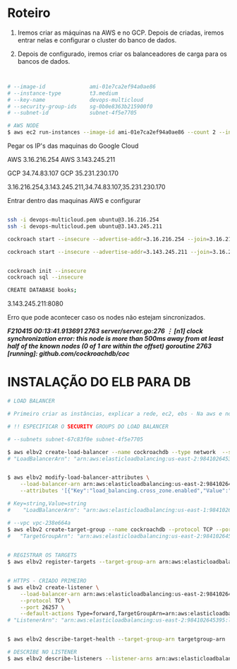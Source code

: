 # Roteiro

1. Iremos criar as máquinas na AWS e no GCP. Depois de criadas, iremos entrar nelas e configurar o cluster do banco de dados.

2. Depois de configurado, iremos criar os balanceadores de carga para os bancos de dados. 


```sh 


# --image-id              ami-01e7ca2ef94a0ae86
# --instance-type         t3.medium 
# --key-name              devops-multicloud 
# --security-group-ids    sg-0b0e8363b215900f0 
# --subnet-id             subnet-4f5e7705

# AWS NODE
$ aws ec2 run-instances --image-id ami-01e7ca2ef94a0ae86 --count 2 --instance-type t3.small --key-name devops-multicloud --security-group-ids sg-0b0e8363b215900f0 --subnet-id subnet-4f5e7705 --user-data file://node-aws.sh --tag-specifications 'ResourceType=instance,Tags=[{Key=Name,Value=cockroachdb}]' 'ResourceType=volume,Tags=[{Key=Name,Value=cockroachdb}]' 

```

Pegar os IP's das maquinas do Google Cloud

AWS 3.16.216.254
AWS 3.143.245.211

GCP 34.74.83.107
GCP 35.231.230.170


3.16.216.254,3.143.245.211,34.74.83.107,35.231.230.170


Entrar dentro das maquinas AWS e configurar

```sh

ssh -i devops-multicloud.pem ubuntu@3.16.216.254
ssh -i devops-multicloud.pem ubuntu@3.143.245.211

cockroach start --insecure --advertise-addr=3.16.216.254 --join=3.16.216.254,3.143.245.211,34.74.83.107,35.231.230.170 --cache=.25 --max-sql-memory=.25  --background

cockroach start --insecure --advertise-addr=3.143.245.211 --join=3.16.216.254,3.143.245.211,34.74.83.107,35.231.230.170 --cache=.25 --max-sql-memory=.25  --background


cockroach init --insecure
cockroach sql --insecure

CREATE DATABASE books;


```

3.143.245.211:8080

Erro que pode acontecer caso os nodes não estejam sincronizados.

***F210415 00:13:41.913691 2763 server/server.go:276 ⋮ [n1] clock synchronization error: this node is more than 500ms away from at least half of the known nodes (0 of 1 are within the offset)
goroutine 2763 [running]:
github.com/cockroachdb/coc***




# INSTALAÇÃO DO ELB PARA DB


```sh
# LOAD BALANCER

# Primeiro criar as instâncias, explicar a rede, ec2, ebs - Na aws e no gcp. 

# !! ESPECIFICAR O SECURITY GROUPS DO LOAD BALANCER

# --subnets subnet-67c83f0e subnet-4f5e7705

$ aws elbv2 create-load-balancer --name cockroachdb --type network  --scheme internal --subnets subnet-67c83f0e subnet-4f5e7705
# "LoadBalancerArn": "arn:aws:elasticloadbalancing:us-east-2:984102645395:loadbalancer/net/cockroachdb/01a4ebfe23a8eada"


$ aws elbv2 modify-load-balancer-attributes \
	--load-balancer-arn arn:aws:elasticloadbalancing:us-east-2:984102645395:loadbalancer/net/cockroachdb/01a4ebfe23a8eada \
	--attributes '[{"Key":"load_balancing.cross_zone.enabled","Value":"true"}]'

# Key=string,Value=string
#	 "LoadBalancerArn": "arn:aws:elasticloadbalancing:us-east-1:984102645395:loadbalancer/net/cockroachdb/95cf46020db458f1"

# --vpc vpc-238e664a
$ aws elbv2 create-target-group --name cockroachdb --protocol TCP --port 26257 --vpc-id vpc-238e664a --health-check-port 8080
#	"TargetGroupArn": "arn:aws:elasticloadbalancing:us-east-2:984102645395:targetgroup/cockroachdb/01e13a0c527b9250"
	

# REGISTRAR OS TARGETS  
$ aws elbv2 register-targets --target-group-arn arn:aws:elasticloadbalancing:us-east-2:984102645395:targetgroup/cockroachdb/01e13a0c527b9250 --targets Id=i-093f77b663051122c Id=i-0169f2dfdf8db18ca


# HTTPS - CRIADO PRIMEIRO
$ aws elbv2 create-listener \
    --load-balancer-arn arn:aws:elasticloadbalancing:us-east-2:984102645395:loadbalancer/net/cockroachdb/01a4ebfe23a8eada \
    --protocol TCP \
    --port 26257 \
	--default-actions Type=forward,TargetGroupArn=arn:aws:elasticloadbalancing:us-east-2:984102645395:targetgroup/cockroachdb/01e13a0c527b9250
# "ListenerArn": "arn:aws:elasticloadbalancing:us-east-2:984102645395:listener/net/cockroachdb/01a4ebfe23a8eada/14c400991f61696e"


$ aws elbv2 describe-target-health --target-group-arn targetgroup-arn

# DESCRIBE NO LISTENER
$ aws elbv2 describe-listeners --listener-arns arn:aws:elasticloadbalancing:us-east-1:984102645395:listener/net/cockroachdb/95cf46020db458f1/3f87271d6ce677cb
```
